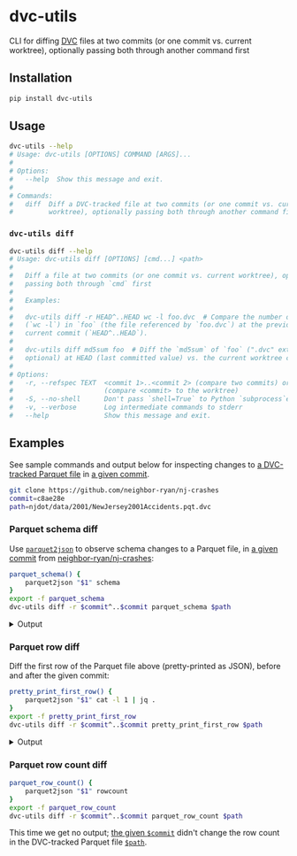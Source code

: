 # dvc-utils
CLI for diffing [DVC] files at two commits (or one commit vs. current worktree), optionally passing both through another command first

## Installation
```bash
pip install dvc-utils
```

## Usage
```bash
dvc-utils --help
# Usage: dvc-utils [OPTIONS] COMMAND [ARGS]...
#
# Options:
#   --help  Show this message and exit.
#
# Commands:
#   diff  Diff a DVC-tracked file at two commits (or one commit vs. current
#         worktree), optionally passing both through another command first
```

### `dvc-utils diff`
```bash
dvc-utils diff --help
# Usage: dvc-utils diff [OPTIONS] [cmd...] <path>
#
#   Diff a file at two commits (or one commit vs. current worktree), optionally
#   passing both through `cmd` first
#
#   Examples:
#
#   dvc-utils diff -r HEAD^..HEAD wc -l foo.dvc  # Compare the number of lines
#   (`wc -l`) in `foo` (the file referenced by `foo.dvc`) at the previous vs.
#   current commit (`HEAD^..HEAD`).
#
#   dvc-utils diff md5sum foo  # Diff the `md5sum` of `foo` (".dvc" extension is
#   optional) at HEAD (last committed value) vs. the current worktree content.
#
# Options:
#   -r, --refspec TEXT  <commit 1>..<commit 2> (compare two commits) or <commit>
#                       (compare <commit> to the worktree)
#   -S, --no-shell      Don't pass `shell=True` to Python `subprocess`es
#   -v, --verbose       Log intermediate commands to stderr
#   --help              Show this message and exit.
```

## Examples
See sample commands and output below for inspecting changes to [a DVC-tracked Parquet file][commit path] in [a given commit][commit].

```bash
git clone https://github.com/neighbor-ryan/nj-crashes
commit=c8ae28e
path=njdot/data/2001/NewJersey2001Accidents.pqt.dvc
```

### Parquet schema diff
Use [`parquet2json`] to observe schema changes to a Parquet file, in [a given commit][commit] from [neighbor-ryan/nj-crashes]:
```bash
parquet_schema() {
    parquet2json "$1" schema
}
export -f parquet_schema
dvc-utils diff -r $commit^..$commit parquet_schema $path
```
<details><summary>Output</summary>

```diff
2d1
<   OPTIONAL BYTE_ARRAY Year (STRING);
8,10d6
<   OPTIONAL BYTE_ARRAY Crash Date (STRING);
<   OPTIONAL BYTE_ARRAY Crash Day Of Week (STRING);
<   OPTIONAL BYTE_ARRAY Crash Time (STRING);
14,17c10,13
<   OPTIONAL BYTE_ARRAY Total Killed (STRING);
<   OPTIONAL BYTE_ARRAY Total Injured (STRING);
<   OPTIONAL BYTE_ARRAY Pedestrians Killed (STRING);
<   OPTIONAL BYTE_ARRAY Pedestrians Injured (STRING);
---
>   OPTIONAL INT64 Total Killed;
>   OPTIONAL INT64 Total Injured;
>   OPTIONAL INT64 Pedestrians Killed;
>   OPTIONAL INT64 Pedestrians Injured;
20,21c16,17
<   OPTIONAL BYTE_ARRAY Alcohol Involved (STRING);
<   OPTIONAL BYTE_ARRAY HazMat Involved (STRING);
---
>   OPTIONAL BOOLEAN Alcohol Involved;
>   OPTIONAL BOOLEAN HazMat Involved;
23c19
<   OPTIONAL BYTE_ARRAY Total Vehicles Involved (STRING);
---
>   OPTIONAL INT64 Total Vehicles Involved;
29c25
<   OPTIONAL BYTE_ARRAY Mile Post (STRING);
---
>   OPTIONAL DOUBLE Mile Post;
47,48c43,44
<   OPTIONAL BYTE_ARRAY Latitude (STRING);
<   OPTIONAL BYTE_ARRAY Longitude (STRING);
---
>   OPTIONAL DOUBLE Latitude;
>   OPTIONAL DOUBLE Longitude;
51a48
>   OPTIONAL INT64 Date (TIMESTAMP(MICROS,false));
```

Here we can see that various date/time columns were consolidated, and several stringly-typed columns were converted to ints, floats, and booleans.

</details>

### Parquet row diff
Diff the first row of the Parquet file above (pretty-printed as JSON), before and after the given commit:

```bash
pretty_print_first_row() {
    parquet2json "$1" cat -l 1 | jq .
}
export -f pretty_print_first_row
dvc-utils diff -r $commit^..$commit pretty_print_first_row $path
```

<details><summary>Output</summary>

```diff
2d1
<   "Year": "2001",
8,10d6
<   "Crash Date": "12/21/2001",
<   "Crash Day Of Week": "F",
<   "Crash Time": "1834",
14,17c10,13
<   "Total Killed": "0",
<   "Total Injured": "0",
<   "Pedestrians Killed": "0",
<   "Pedestrians Injured": "0",
---
>   "Total Killed": 0,
>   "Total Injured": 0,
>   "Pedestrians Killed": 0,
>   "Pedestrians Injured": 0,
20,21c16,17
<   "Alcohol Involved": "N",
<   "HazMat Involved": "N",
---
>   "Alcohol Involved": false,
>   "HazMat Involved": false,
23c19
<   "Total Vehicles Involved": "2",
---
>   "Total Vehicles Involved": 2,
29c25
<   "Mile Post": "",
---
>   "Mile Post": null,
47,48c43,44
<   "Latitude": "",
<   "Longitude": "",
---
>   "Latitude": null,
>   "Longitude": null,
51c47,48
<   "Reporting Badge No.": "830"
---
>   "Reporting Badge No.": "830",
>   "Date": "2001-12-21 18:34:00 +00:00"
```

This reflects the schema changes above.

</details>

### Parquet row count diff
```bash
parquet_row_count() {
    parquet2json "$1" rowcount
}
export -f parquet_row_count
dvc-utils diff -r $commit^..$commit parquet_row_count $path
```

This time we get no output; [the given `$commit`][commit] didn't change the row count in the DVC-tracked Parquet file [`$path`][commit path].

[DVC]: https://dvc.org/
[`parquet2json`]: https://github.com/jupiter/parquet2json
[neighbor-ryan/nj-crashes]: https://github.com/neighbor-ryan/nj-crashes
[Parquet]: https://parquet.apache.org/
[commit]: https://github.com/neighbor-ryan/nj-crashes/commit/c8ae28e64f4917895d84074913f48e0a7afbc3d7
[commit path]: https://github.com/neighbor-ryan/nj-crashes/commit/c8ae28e64f4917895d84074913f48e0a7afbc3d7#diff-7f812dce61e0996354f4af414203e0933ccdfe9613cb406c40c1c41a14b9769c
[neighbor-ryan/nj-crashes]: https://github.com/neighbor-ryan/nj-crashes

